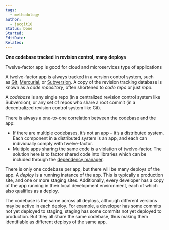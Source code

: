 ```yaml
---
tags:
  - methodology
author:
  - jacgit18
Status: Done
Started: 
EditDate: 
Relates:
---
```

**One codebase tracked in revision control, many deploys**

Twelve-factor app is good for cloud and microservices type of applications

A twelve-factor app is always tracked in a version control system, such as [Git](http://git-scm.com/), [Mercurial](https://www.mercurial-scm.org/), or [Subversion](http://subversion.apache.org/). A copy of the revision tracking database is known as a _code repository_, often shortened to _code repo_ or just _repo_.

A _codebase_ is any single repo (in a centralized revision control system like Subversion), or any set of repos who share a root commit (in a decentralized revision control system like Git).


There is always a one-to-one correlation between the codebase and the app:

- If there are multiple codebases, it’s not an app – it’s a distributed system. Each component in a distributed system is an app, and each can individually comply with twelve-factor.
- Multiple apps sharing the same code is a violation of twelve-factor. The solution here is to factor shared code into libraries which can be included through the [dependency manager](https://12factor.net/dependencies).

There is only one codebase per app, but there will be many deploys of the app. A _deploy_ is a running instance of the app. This is typically a production site, and one or more staging sites. Additionally, every developer has a copy of the app running in their local development environment, each of which also qualifies as a deploy.

The codebase is the same across all deploys, although different versions may be active in each deploy. For example, a developer has some commits not yet deployed to staging; staging has some commits not yet deployed to production. But they all share the same codebase, thus making them identifiable as different deploys of the same app.



